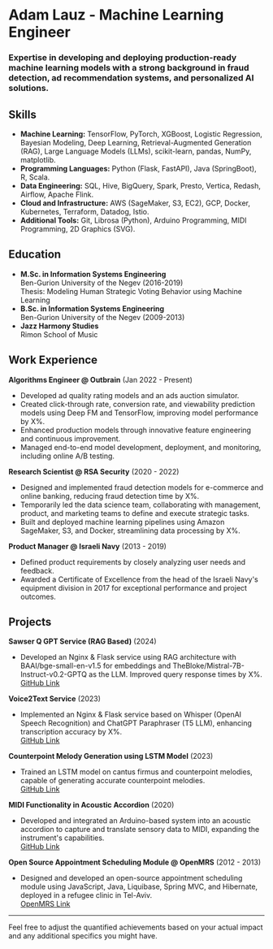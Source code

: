 # Adam Lauz - Machine Learning Engineer

### Expertise in developing and deploying production-ready machine learning models with a strong background in fraud detection, ad recommendation systems, and personalized AI solutions.

## Skills
- **Machine Learning:** TensorFlow, PyTorch, XGBoost, Logistic Regression, Bayesian Modeling, Deep Learning, Retrieval-Augmented Generation (RAG), Large Language Models (LLMs), scikit-learn, pandas, NumPy, matplotlib.
- **Programming Languages:** Python (Flask, FastAPI), Java (SpringBoot), R, Scala.
- **Data Engineering:** SQL, Hive, BigQuery, Spark, Presto, Vertica, Redash, Airflow, Apache Flink.
- **Cloud and Infrastructure:** AWS (SageMaker, S3, EC2), GCP, Docker, Kubernetes, Terraform, Datadog, Istio.
- **Additional Tools:** Git, Librosa (Python), Arduino Programming, MIDI Programming, 2D Graphics (SVG).

## Education
- **M.Sc. in Information Systems Engineering**  
  Ben-Gurion University of the Negev (2016-2019)  
  Thesis: Modeling Human Strategic Voting Behavior using Machine Learning
- **B.Sc. in Information Systems Engineering**  
  Ben-Gurion University of the Negev (2009-2013)
- **Jazz Harmony Studies**  
  Rimon School of Music

## Work Experience
**Algorithms Engineer @ Outbrain** (Jan 2022 - Present)
- Developed ad quality rating models and an ads auction simulator.
- Created click-through rate, conversion rate, and viewability prediction models using Deep FM and TensorFlow, improving model performance by X%.
- Enhanced production models through innovative feature engineering and continuous improvement.
- Managed end-to-end model development, deployment, and monitoring, including online A/B testing.

**Research Scientist @ RSA Security** (2020 - 2022)
- Designed and implemented fraud detection models for e-commerce and online banking, reducing fraud detection time by X%.
- Temporarily led the data science team, collaborating with management, product, and marketing teams to define and execute strategic tasks.
- Built and deployed machine learning pipelines using Amazon SageMaker, S3, and Docker, streamlining data processing by X%.

**Product Manager @ Israeli Navy** (2013 - 2019)
- Defined product requirements by closely analyzing user needs and feedback.
- Awarded a Certificate of Excellence from the head of the Israeli Navy's equipment division in 2017 for exceptional performance and project outcomes.

## Projects
**Sawser Q GPT Service (RAG Based)** (2024)  
- Developed an Nginx & Flask service using RAG architecture with BAAI/bge-small-en-v1.5 for embeddings and TheBloke/Mistral-7B-Instruct-v0.2-GPTQ as the LLM. Improved query response times by X%.  
  [GitHub Link](https://github.com/AdamLauz/sawserQGPT)

**Voice2Text Service** (2023)  
- Implemented an Nginx & Flask service based on Whisper (OpenAI Speech Recognition) and ChatGPT Paraphraser (T5 LLM), enhancing transcription accuracy by X%.  
  [GitHub Link](https://github.com/AdamLauz/voice2text-service)

**Counterpoint Melody Generation using LSTM Model** (2023)  
- Trained an LSTM model on cantus firmus and counterpoint melodies, capable of generating accurate counterpoint melodies.  
  [GitHub Link](https://github.com/AdamLauz/counterpoint-generator-lstm)

**MIDI Functionality in Acoustic Accordion** (2020)  
- Developed and integrated an Arduino-based system into an acoustic accordion to capture and translate sensory data to MIDI, expanding the instrument's capabilities.  
  [GitHub Link](https://github.com/AdamLauz/midi-accordion-arduino)

**Open Source Appointment Scheduling Module @ OpenMRS** (2012 - 2013)  
- Designed and developed an open-source appointment scheduling module using JavaScript, Java, Liquibase, Spring MVC, and Hibernate, deployed in a refugee clinic in Tel-Aviv.  
  [OpenMRS Link](https://wiki.openmrs.org/display/docs/appointment+scheduling+module)

---

Feel free to adjust the quantified achievements based on your actual impact and any additional specifics you might have.
